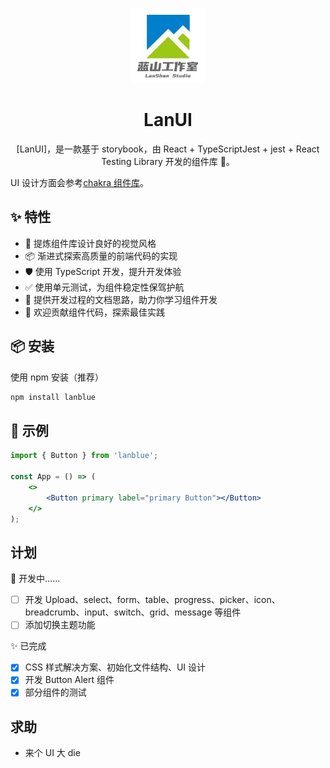 <p align="center">
  <a href="https://github.com/LanshanTeam/LanUI">
    <img width="120" src="https://github.com/LanshanTeam/LanUI/blob/master/public/logo.jpg">
  </a>
</p>

<h1 align="center">LanUI</h1>

<div align="center">

[LanUI]，是一款基于 storybook，由 React + TypeScriptJest + jest + React Testing Library 开发的组件库 🎉。

</div>

UI 设计方面会参考[chakra 组件库](https://chakra-ui.com/getting-started)。

## ✨ 特性

-   🌈 提炼组件库设计良好的视觉风格
-   📦 渐进式探索高质量的前端代码的实现
-   🛡 使用 TypeScript 开发，提升开发体验
-   ✅ 使用单元测试，为组件稳定性保驾护航
-   📖 提供开发过程的文档思路，助力你学习组件开发
-   🔖 欢迎贡献组件代码，探索最佳实践

## 📦 安装

使用 npm 安装（推荐）

```bash
npm install lanblue
```

## 🔨 示例

```jsx
import { Button } from 'lanblue';

const App = () => (
    <>
        <Button primary label="primary Button"></Button>
    </>
);
```

## 计划

🚧 开发中......

-   [ ] 开发 Upload、select、form、table、progress、picker、icon、breadcrumb、input、switch、grid、message 等组件
-   [ ] 添加切换主题功能

✨ 已完成

-   [x] CSS 样式解决方案、初始化文件结构、UI 设计
-   [x] 开发 Button Alert 组件
-   [x] 部分组件的测试

## 求助

-   来个 UI 大 die
